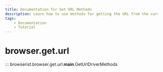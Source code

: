 ```yaml
---
title: Documentation for Get URL Methods
description: Learn how to use methods for getting the URL from the current page or elements in Browserist. Includes code examples for beginners and advanced users for web scraping and browser automation.
tags:
    - Documentation
    - Tutorial
---
```


# browser.get.url

::: browserist.browser.get.url.__main__.GetUrlDriverMethods

